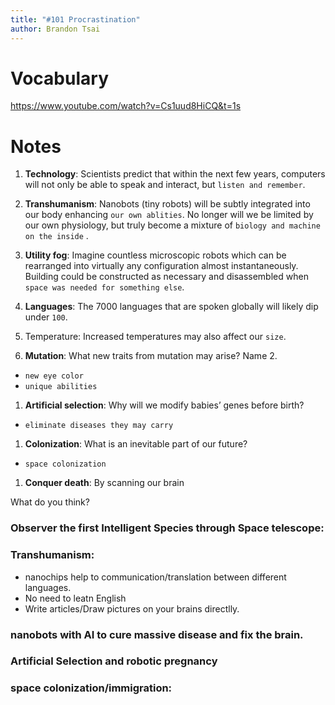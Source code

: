 ```yaml
---
title: "#101 Procrastination"
author: Brandon Tsai
---
```



Vocabulary
========


https://www.youtube.com/watch?v=Cs1uud8HiCQ&t=1s


Notes
======

1. **Technology**: Scientists predict that within the next few years, computers will not only be able to speak and interact, but `listen and remember`.

1. **Transhumanism**: Nanobots (tiny robots) will be subtly integrated into our body enhancing `our own ablities`. 
No longer will we be limited by our own physiology, but truly become a mixture of `biology and machine on the inside` .

1. **Utility fog**: Imagine countless microscopic robots which can be rearranged into virtually any configuration almost instantaneously. Building could be constructed as necessary and disassembled when `space was needed for something else`. 

1. **Languages**: The 7000 languages that are spoken globally will likely dip under `100`. 

1. Temperature: Increased temperatures may also affect our `size`.

1. **Mutation**: What new traits from mutation may arise? Name 2.
  - `new eye color`
  - `unique abilities`

1. **Artificial selection**: Why will we modify babies’ genes before birth?
  - `eliminate diseases they may carry`

1. **Colonization**: What is an inevitable part of our future? 
  - `space colonization`

1. **Conquer death**: By scanning our brain


What do you think?

### Observer the first Intelligent Species through Space telescope:


### Transhumanism:
- nanochips help to communication/translation between different languages.
- No need to leatn English
- Write articles/Draw pictures on your brains directlly.


### nanobots with AI to cure massive disease and fix the brain.


### Artificial Selection and robotic pregnancy


### space colonization/immigration:

